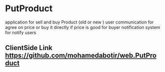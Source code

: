 # PutProduct
application for sell and buy Product (old or new ) user communication for agree  on price or buy it directly if price is good for buyer notification system for notify users

## ClientSide Link https://github.com/mohamedabotir/web.PutProduct

